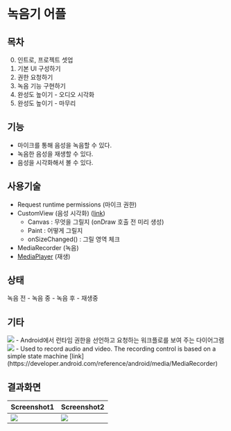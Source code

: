 # 녹음기 어플

## 목차
0. 인트로, 프로젝트 셋업
1. 기본 UI 구성하기
2. 권한 요청하기
3. 녹음 기능 구현하기
4. 완성도 높이기 - 오디오 시각화
5. 완성도 높이기 - 마무리

## 기능 

- 마이크를 통해 음성을 녹음할 수 있다.
- 녹음한 음성을 재생할 수 있다.
- 음성을 시각화해서 볼 수 있다.

## 사용기술

- Request runtime permissions (마이크 권한)
- CustomView (음성 시각화) ([link](https://developer.android.com/training/custom-views/custom-drawing?hl=en))
    - Canvas : 무엇을 그릴지 (onDraw 호출 전 미리 생성)
    - Paint : 어떻게 그릴지
    - onSizeChanged() : 그릴 영역 체크
- MediaRecorder (녹음)
- [MediaPlayer](https://developer.android.com/reference/android/media/MediaPlayer) (재생)

## 상태

녹음 전 - 녹음 중 - 녹음 후 - 재생중

## 기타

<img src="https://developer.android.com/images/training/permissions/workflow-runtime.svg" />
- Android에서 런타임 권한을 선언하고 요청하는 워크플로를 보여 주는 다이어그램

<img src="https://developer.android.com/images/mediarecorder_state_diagram.gif"/>
- Used to record audio and video. The recording control is based on a simple state machine [link](https://developer.android.com/reference/android/media/MediaRecorder)

## 결과화면
|Screenshot1|Screenshot2|
|---|---|
|<img src="https://i.imgur.com/WUjmIC5.png"/>|<img src="https://i.imgur.com/CUbK9TT.png"/>|
